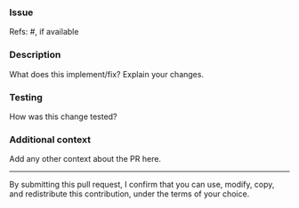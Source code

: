 ### Issue

Refs: #, if available

### Description

What does this implement/fix? Explain your changes.

### Testing

How was this change tested?

### Additional context

Add any other context about the PR here.

---

By submitting this pull request, I confirm that you can use, modify, copy, and redistribute this contribution, under the terms of your choice.
